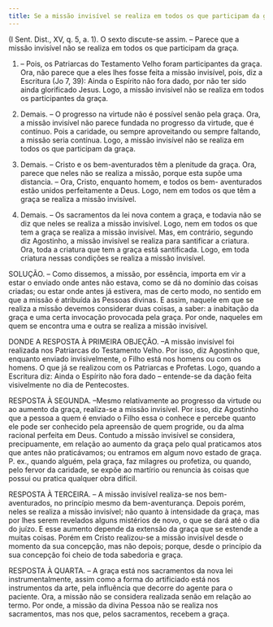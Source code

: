 ```yaml
---
title: Se a missão invisível se realiza em todos os que participam da graça
---
```


(I Sent. Dist., XV, q. 5, a. 1).
  O sexto discute-se assim. – Parece que a missão invisível não se realiza em todos os que participam da graça.  

1. – Pois, os Patriarcas do Testamento Velho foram participantes da graça. Ora, não parece que a eles lhes fosse feita a missão invisível, pois, diz a Escritura (Jo 7, 39): Ainda o Espírito não fora dado, por não ter sido ainda glorificado Jesus. Logo, a missão invisível não se realiza em todos os participantes da graça.  

2. Demais. – O progresso na virtude não é possível senão pela graça. Ora, a missão invisível não parece fundada no progresso da virtude, que é contínuo. Pois a caridade, ou sempre aproveitando ou sempre faltando, a missão seria contínua. Logo, a missão invisível não se realiza em todos os que participam da graça.  

3. Demais. – Cristo e os bem-aventurados têm a plenitude da graça. Ora, parece que neles não se realiza a missão, porque esta supõe uma distancia. – Ora, Cristo, enquanto homem, e todos os bem- aventurados estão unidos perfeitamente a Deus. Logo, nem em todos os que têm a graça se realiza a missão invisível.  

4. Demais. – Os sacramentos da lei nova contem a graça, e todavia não se diz que neles se realiza a missão invisível. Logo, nem em todos os que tem a graça se realiza a missão invisível.  Mas, em contrário, segundo diz Agostinho, a missão invisível se realiza para santificar a criatura. Ora, toda a criatura que tem a graça está santificada. Logo, em toda criatura nessas condições se realiza a missão invisível.  

SOLUÇÃO. – Como dissemos, a missão, por essência, importa em vir a estar o enviado onde antes não estava, como se dá no domínio das coisas criadas; ou estar onde antes já estivera, mas de certo modo, no sentido em que a missão é atribuída às Pessoas divinas. E assim, naquele em que se realiza a missão devemos considerar duas coisas, a saber: a inabitação da graça e uma certa invocação provocada pela graça. Por onde, naqueles em quem se encontra uma e outra se realiza a missão invisível. 

DONDE A RESPOSTA À PRIMEIRA OBJEÇÃO. –A missão invisível foi realizada nos Patriarcas do Testamento Velho. Por isso, diz Agostinho que, enquanto enviado invisivelmente, o Filho está nos homens ou com os homens. O que já se realizou com os Patriarcas e Profetas. Logo, quando a Escritura diz: Ainda o Espírito não fora dado – entende-se da dação feita visivelmente no dia de Pentecostes.  

RESPOSTA À SEGUNDA. –Mesmo relativamente ao progresso da virtude ou ao aumento da graça, realiza-se a missão invisível. Por isso, diz Agostinho que a pessoa a quem é enviado o Filho essa o conhece e percebe quanto ele pode ser conhecido pela apreensão de quem progride, ou da alma racional perfeita em Deus. Contudo a missão invisível se considera, precipuamente, em relação ao aumento da graça pelo qual praticamos atos que antes não praticávamos; ou entramos em algum novo estado de graça. P. ex., quando alguém, pela graça, faz milagres ou profetiza, ou quando, pelo fervor da caridade, se expõe ao martírio ou renuncia às coisas que possui ou pratica qualquer obra difícil.  

RESPOSTA À TERCEIRA. – A missão invisível realiza-se nos bem-aventurados, no princípio mesmo da bem-aventurança. Depois porém, neles se realiza a missão invisível; não quanto à intensidade da graça, mas por lhes serem revelados alguns mistérios de novo, o que se dará até o dia do juízo. E esse aumento depende da extensão da graça que se estende a muitas coisas. Porém em Cristo realizou-se a missão invisível desde o momento da sua concepção, mas não depois; porque, desde o princípio da sua concepção foi cheio de toda sabedoria e graça.  

RESPOSTA À QUARTA. – A graça está nos sacramentos da nova lei instrumentalmente, assim como a forma do artificiado está nos instrumentos da arte, pela influência que decorre do agente para o paciente. Ora, a missão não se considera realizada senão em relação ao termo. Por onde, a missão da divina Pessoa não se realiza nos sacramentos, mas nos que, pelos sacramentos, recebem a graça.